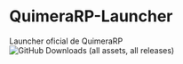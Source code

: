 # QuimeraRP-Launcher
Launcher oficial de QuimeraRP
![GitHub Downloads (all assets, all releases)](https://img.shields.io/github/downloads/x04000/QuimeraRP-Launcher/total)
